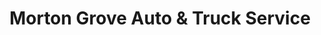 ---
title: "Morton Grove Auto & Truck Service"
url: /morton-grove/morton-grove-auto-und-truck-service/
shop: Autowerkstatt
---